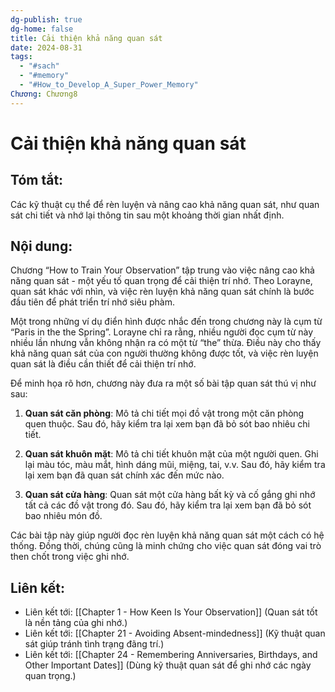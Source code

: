 ```yaml
---
dg-publish: true
dg-home: false
title: Cải thiện khả năng quan sát
date: 2024-08-31
tags:
  - "#sach"
  - "#memory"
  - "#How_to_Develop_A_Super_Power_Memory"
Chương: Chương8
---
```

# Cải thiện khả năng quan sát
## Tóm tắt:
Các kỹ thuật cụ thể để rèn luyện và nâng cao khả năng quan sát, như quan sát chi tiết và nhớ lại thông tin sau một khoảng thời gian nhất định.

## Nội dung:
Chương “How to Train Your Observation” tập trung vào việc nâng cao khả năng quan sát - một yếu tố quan trọng để cải thiện trí nhớ. Theo Lorayne, quan sát khác với nhìn, và việc rèn luyện khả năng quan sát chính là bước đầu tiên để phát triển trí nhớ siêu phàm.

Một trong những ví dụ điển hình được nhắc đến trong chương này là cụm từ “Paris in the the Spring”. Lorayne chỉ ra rằng, nhiều người đọc cụm từ này nhiều lần nhưng vẫn không nhận ra có một từ “the” thừa. Điều này cho thấy khả năng quan sát của con người thường không được tốt, và việc rèn luyện quan sát là điều cần thiết để cải thiện trí nhớ.

Để minh họa rõ hơn, chương này đưa ra một số bài tập quan sát thú vị như sau:

1. **Quan sát căn phòng**: Mô tả chi tiết mọi đồ vật trong một căn phòng quen thuộc. Sau đó, hãy kiểm tra lại xem bạn đã bỏ sót bao nhiêu chi tiết.
    
2. **Quan sát khuôn mặt**: Mô tả chi tiết khuôn mặt của một người quen. Ghi lại màu tóc, màu mắt, hình dáng mũi, miệng, tai, v.v. Sau đó, hãy kiểm tra lại xem bạn đã quan sát chính xác đến mức nào.
    
3. **Quan sát cửa hàng**: Quan sát một cửa hàng bất kỳ và cố gắng ghi nhớ tất cả các đồ vật trong đó. Sau đó, hãy kiểm tra lại xem bạn đã bỏ sót bao nhiêu món đồ.
    

Các bài tập này giúp người đọc rèn luyện khả năng quan sát một cách có hệ thống. Đồng thời, chúng cũng là minh chứng cho việc quan sát đóng vai trò then chốt trong việc ghi nhớ.

## **Liên kết**:
- Liên kết tới: [[Chapter 1 - How Keen Is Your Observation]] (Quan sát tốt là nền tảng của ghi nhớ.)
- Liên kết tới: [[Chapter 21 - Avoiding Absent-mindedness]] (Kỹ thuật quan sát giúp tránh tình trạng đãng trí.)
- Liên kết tới: [[Chapter 24 - Remembering Anniversaries, Birthdays, and Other Important Dates]] (Dùng kỹ thuật quan sát để ghi nhớ các ngày quan trọng.)